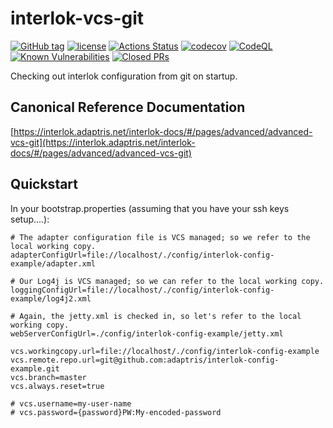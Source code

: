 # interlok-vcs-git

[![GitHub tag](https://img.shields.io/github/tag/adaptris/interlok-vcs-git.svg)](https://github.com/adaptris/interlok-vcs-git/tags)
[![license](https://img.shields.io/github/license/adaptris/interlok-vcs-git.svg)](https://github.com/adaptris/interlok-vcs-git/blob/develop/LICENSE)
[![Actions Status](https://github.com/adaptris/interlok-vcs-git/actions/workflows/gradle-publish.yml/badge.svg)](https://github.com/adaptris/interlok-vcs-git/actions)
[![codecov](https://codecov.io/gh/adaptris/interlok-vcs-git/branch/develop/graph/badge.svg)](https://codecov.io/gh/adaptris/interlok-vcs-git)
[![CodeQL](https://github.com/adaptris/interlok-vcs-git/workflows/CodeQL/badge.svg)](https://github.com/adaptris/interlok-vcs-git/security/code-scanning)
[![Known Vulnerabilities](https://snyk.io/test/github/adaptris/interlok-vcs-git/badge.svg?targetFile=build.gradle)](https://snyk.io/test/github/adaptris/interlok-vcs-git?targetFile=build.gradle)
[![Closed PRs](https://img.shields.io/github/issues-pr-closed/adaptris/interlok-vcs-git)](https://github.com/adaptris/interlok-vcs-git/pulls?q=is%3Apr+is%3Aclosed)

Checking out interlok configuration from git on startup.

## Canonical Reference Documentation

[https://interlok.adaptris.net/interlok-docs/#/pages/advanced/advanced-vcs-git](https://interlok.adaptris.net/interlok-docs/#/pages/advanced/advanced-vcs-git)

## Quickstart

In your bootstrap.properties (assuming that you have your ssh keys setup....):

```
# The adapter configuration file is VCS managed; so we refer to the local working copy.
adapterConfigUrl=file://localhost/./config/interlok-config-example/adapter.xml

# Our Log4j is VCS managed; so we can refer to the local working copy.
loggingConfigUrl=file://localhost/./config/interlok-config-example/log4j2.xml

# Again, the jetty.xml is checked in, so let's refer to the local working copy.
webServerConfigUrl=./config/interlok-config-example/jetty.xml

vcs.workingcopy.url=file://localhost/./config/interlok-config-example
vcs.remote.repo.url=git@github.com:adaptris/interlok-config-example.git
vcs.branch=master
vcs.always.reset=true

# vcs.username=my-user-name
# vcs.password={password}PW:My-encoded-password
```